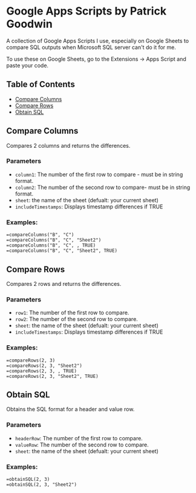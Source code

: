 # Google Apps Scripts by Patrick Goodwin
A collection of Google Apps Scripts I use, especially on Google Sheets to compare SQL outputs when Microsoft SQL server can't do it for me.

To use these on Google Sheets, go to the Extensions -> Apps Script and paste your code.

## Table of Contents
- [Compare Columns](#compare-columns)
- [Compare Rows](#compare-rows)
- [Obtain SQL](#obtain-sql)

## Compare Columns
Compares 2 columns and returns the differences.

### Parameters
- `column1`: The number of the first row to compare - must be in string format.
- `column2`: The number of the second row to compare- must be in string format.
- `sheet`: the name of the sheet (defualt: your current sheet)
- `includeTimestamps`: Displays timestamp differences if TRUE

### Examples:
```
=compareColumns("B", "C")
=compareColumns("B", "C", "Sheet2")
=compareColumns("B", "C", , TRUE)
=compareColumns("B", "C", "Sheet2", TRUE)
```

## Compare Rows
Compares 2 rows and returns the differences.

### Parameters
- `row1`: The number of the first row to compare.
- `row2`: The number of the second row to compare.
- `sheet`: the name of the sheet (defualt: your current sheet)
- `includeTimestamps`: Displays timestamp differences if TRUE

### Examples:
```
=compareRows(2, 3)
=compareRows(2, 3, "Sheet2")
=compareRows(2, 3, , TRUE)
=compareRows(2, 3, "Sheet2", TRUE)
```

## Obtain SQL
Obtains the SQL format for a header and value row.

### Parameters
- `headerRow`: The number of the first row to compare.
- `valueRow`: The number of the second row to compare.
- `sheet`: the name of the sheet (defualt: your current sheet)

### Examples:
```
=obtainSQL(2, 3)
=obtainSQL(2, 3, "Sheet2")
```
